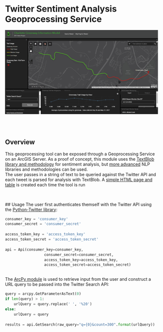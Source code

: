 # Twitter Sentiment Analysis Geoprocessing Service
<img style="align:center" src="twitter_sentiment.gif"></img>


<br><br>
## Overview
This geoprocessing tool can be exposed through a Geoprocessing Service on an ArcGIS Server.  As a proof of concept, this module uses the <a href="https://textblob.readthedocs.io/en/dev/" target="_blank">TextBlob library and methodology</a> for sentiment analysis, but <a href="https://cloud.google.com/natural-language/" target="_blank">more advanced</a> NLP libraries and methodologies can be used. 
<br>
The user passes in a string of text to be queried against the Twitter API and each tweet is parsed for analysis with TextBlob.  A <a href="http://tghays.github.io/twitter_verification.html" target="_blank">simple HTML page and table</a> is created each time the tool is run

<br>
<br>
## Usage
The user first authenticates themself with the Twitter API using the <a href="https://github.com/bear/python-twitter">Python-Twitter library</a>:

```python
consumer_key = 'consumer_key'
consumer_secret = 'consumer_secret'

access_token_key = 'access_token_key'
access_token_secret = 'access_token_secret'

api = Api(consumer_key=consumer_key,
                  consumer_secret=consumer_secret,
                  access_token_key=access_token_key,
                  access_token_secret=access_token_secret)
```
<br>
The <a href="https://github.com/Esri/developer-support/tree/master/python/arcpy-python">ArcPy module</a> is used to retrieve input from the user and construct a URL query to be passed into the Twitter Search API:

```python
query = arcpy.GetParameterAsText(0)
if len(query) > 1:
    urlQuery = query.replace(' ', '%20')
else:
    urlQuery = query

results = api.GetSearch(raw_query="q={0}&count=300".format(urlQuery))
```
